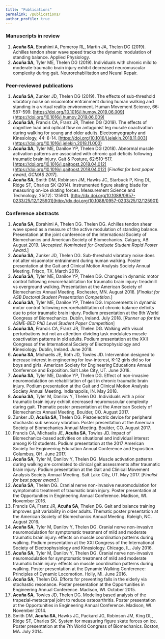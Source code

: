 ```yaml
---
title: "Publications"
permalink: /publications/
author_profile: true
---
```


### Manuscripts in review
1. **Acuña SA**, Ebrahimi A, Pomeroy RL, Martin JA, Thelen DG (2019). Achilles tendon shear wave speed tracks the dynamic modulation of standing balance. Applied Physiology.
1.	**Acuña SA**, Tyler ME, Thelen DG (2019). Individuals with chronic mild to moderate traumatic brain injury exhibit decreased neuromuscular complexity during gait. Neurorehabilitation and Neural Repair.

<!---### Manuscripts in review
1.	**Acuña SA**, Francis CA, Franz JR, Thelen DG (2018). The effects of cognitive load and optical flow on antagonist leg muscle coactivation during walking for young and older adults. Electromyography and Kinesiology.--->

### Peer-reviewed publications
1.	**Acuña SA**, Zunker JD, Thelen DG (2019). The effects of sub-threshold vibratory noise on visuomotor entrainment during human walking and standing in a virtual reality environment. Human Movement Science, 66: 587-599. [https://doi.org/10.1016/j.humov.2019.06.009](https://doi.org/10.1016/j.humov.2019.06.009)
1.	**Acuña SA**, Francis CA, Franz JR, Thelen DG (2019). The effects of cognitive load and optical flow on antagonist leg muscle coactivation during walking for young and older adults. Electromyography and Kinesiology, 44: 8-14. [https://doi.org/10.1016/j.jelekin.2018.11.003](https://doi.org/10.1016/j.jelekin.2018.11.003)
1.	**Acuña SA**, Tyler ME, Danilov YP, Thelen DG (2018). Abnormal muscle activation patterns are associated with chronic gait deficits following traumatic brain injury. Gait & Posture, 62:510-517. [https://doi.org/10.1016/j.gaitpost.2018.04.012](https://doi.org/10.1016/j.gaitpost.2018.04.012) [_Finalist for best paper award, GCMAS 2017_].
2.  **Acuña SA**, Smith DM, Robinson JM, Hawks JC, Starbuck P, King DL, Ridge ST, Charles SK (2014). Instrumented figure skating blade for measuring on-ice skating forces. Measurement Science and Technology, 25(12): 125901. [http://dx.doi.org/10.1088/0957-0233/25/12/125901](http://dx.doi.org/10.1088/0957-0233/25/12/125901)


### Conference abstracts
1. **Acuña SA**, Ebrahimi A, Thelen DG. Thelen DG. Achilles tendon shear wave speed as a measure of the active modulation of standing balance. Presentation at the joint conference of the International Society of Biomechanics and American Society of Biomechanics. Calgary, AB. August 2019. [_Accepted. Nominated for Graduate Student Rapid Poster Award._]
1. **Acuña SA**, Zunker JD, Thelen DG. Sub-threshold vibratory noise does not alter visuomotor entrainment during human walking. Poster presentation at the Gait and Clinical Motion Analysis Society Annual Meeting. Frisco, TX. March 2019.
1. **Acuña SA**, Tyler ME, Danilov YP, Thelen DG. Changes in dynamic motor control following neurorehabilitation for traumatic brain injury: treadmill vs overground walking. Presentation at the American Society of Biomechanics Annual Meeting. Rochester, MN. August 2018. [_Finalist for ASB Doctoral Student Presentation Competition._]
1.  **Acuña SA**, Tyler ME, Danilov YP, Thelen DG. Improvements in dynamic motor control following neurorehabilitation of chronic balance deficits due to prior traumatic brain injury. Podium presentation at the 8th World Congress of Biomechanics. Dublin, Ireland. July 2018. [_Runner up for the ASME-BED PhD Level Student Paper Competition_]
2.	**Acuña SA**, Francis CA, Franz JR, Thelen DG. Walking with visual perturbations but not an attention-dividing task modulates muscle coactivation patterns in old adults. Podium presentation at the XXII Congress of the International Society of Electrophysiology and Kinesiology. Dublin, Ireland. June 2018.
3.	**Acuña SA**, Michaelis JE, Roth JD, Towles JD. Intervention designed to increase interest in engineering for low-interest, K-12 girls did so for boys and girls. American Society for Engineering Educations Annual Conference and Exposition. Salt Lake City, UT. June 2018.
4.	**Acuña SA**, Tyler ME, Danilov YP, Thelen DG. Effect of non-invasive neuromodulation on rehabilitation of gait in chronic traumatic brain injury. Podium presentation at the Gait and Clinical Motion Analysis Society Annual Meeting. Indianapolis, IN. May 2018.
5.	**Acuña SA**, Tyler M, Danilov Y, Thelen DG. Individuals with a prior traumatic brain injury exhibit decreased neuromuscular complexity during gait. Thematic poster presentation at the American Society of Biomechanics Annual Meeting. Boulder, CO. August 2017.
6.	Zunker JD, **Acuña SA**, Thelen DG. Piezoelectric device for peripheral stochastic sub sensory vibration. Poster presentation at the American Society of Biomechanics Annual Meeting. Boulder, CO. August 2017.
7.	Francis CA, Michaelis JE, **Acuña SA**, Towles JD. Impact of Biomechanics-based activities on situational and individual interest among K-12 students. Podium presentation at the 2017 American Society for Engineering Education Annual Conference and Exposition. Columbus, OH. June 2017.
8.	**Acuña SA**, Tyler M, Danilov Y, Thelen DG. Muscle activation patterns during walking are correlated to clinical gait assessments after traumatic brain injury. Podium presentation at the Gait and Clinical Movement Analysis Society Annual Meeting. Salt Lake City, UT. May 2017. [_Finalist for best paper award._]
9.	**Acuña SA**, Thelen DG. Cranial nerve non-invasive neuromodulation for symptomatic treatment of traumatic brain injury. Poster presentation at the Opportunities in Engineering Annual Conference. Madison, WI. November 2016.
10.	Francis CA, Franz JR, **Acuña SA**, Thelen DG. Gait and balance training improves gait variability in older adults. Thematic poster presentation at the American Society of Biomechanics Annual Meeting. Raleigh, NC. August 2016.
11.	**Acuña SA**, Tyler M, Danilov Y, Thelen DG. Cranial nerve non-invasive neuromodulation for symptomatic treatment of mild and moderate traumatic brain injury: effects on muscle coordination patterns during walking. Podium presentation at the XXI Congress of the International Society of Electrophysiology and Kinesiology. Chicago, IL. July 2016.
12.	**Acuña SA**, Tyler M, Danilov Y, Thelen DG. Cranial nerve non-invasive neuromodulation for symptomatic treatment of mild and moderate traumatic brain injury: effects on muscle coordination patterns during walking. Poster presentation at the Dynamic Walking Conference: Principles of Dynamic Locomotion. Holly, MI. June 2016.
13.	**Acuña SA**, Thelen DG. Efforts for preventing falls in the elderly via stochastic resonance. Poster presentation at the Opportunities in Engineering Annual Conference. Madison, WI. October 2015.
14.	**Acuña SA**, Towles JD, Thelen DG. Modeling based analysis of the trapezial-metacarpal joint to reduce osteoarthritis. Poster presentation at the Opportunities in Engineering Annual Conference. Madison, WI. November 2014.
15.	Smith DM, **Acuña SA**, Hawks JC, Packard JG, Robinson JM, King DL, Ridge ST, Charles SK. System for measuring figure skate forces on ice. Poster presentation at the 7th World Congress of Biomechanics. Boston, MA. July 2014.
